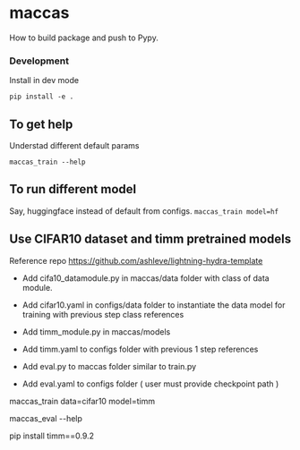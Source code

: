 # maccas

How to build package and push to Pypy.

### Development
Install in dev mode
```
pip install -e .
```

## To get help 
Understad different default params
```
maccas_train --help
```
## To run different model
Say, huggingface instead of default from configs.
```maccas_train model=hf```


## Use CIFAR10 dataset and timm pretrained models

Reference repo https://github.com/ashleve/lightning-hydra-template

- Add cifa10_datamodule.py in maccas/data folder with class of data module.
- Add cifar10.yaml in configs/data folder to instantiate the data model for training with previous step class references
- Add timm_module.py in maccas/models
- Add timm.yaml to configs folder with previous 1 step references

- Add eval.py to maccas folder similar to train.py
- Add eval.yaml to configs folder ( user must provide checkpoint path )

maccas_train data=cifar10 model=timm

maccas_eval --help

pip install timm==0.9.2